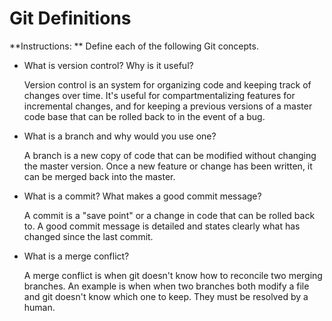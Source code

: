 # Git Definitions

**Instructions: ** Define each of the following Git concepts.

* What is version control?  Why is it useful?

  Version control is an system for organizing code and keeping track of changes over time. It's useful for compartmentalizing features for incremental changes, and for keeping a previous versions of a master code base that can be rolled back to in the event of a bug.

* What is a branch and why would you use one?

  A branch is a new copy of code that can be modified without changing the master version. Once a new feature or change has been written, it can be merged back into the master.

* What is a commit? What makes a good commit message?

  A commit is a "save point" or a change in code that can be rolled back to. A good commit message is detailed and states clearly what has changed since the last commit.

* What is a merge conflict?

  A merge conflict is when git doesn't know how to reconcile two merging branches. An example is when when two branches both modify a file and git doesn't know which one to keep. They must be resolved by a human.